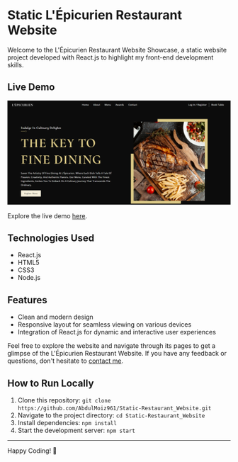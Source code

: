 # Static L'Épicurien Restaurant Website
Welcome to the L'Épicurien Restaurant Website Showcase, a static website project developed with React.js to highlight my front-end development skills.

## Live Demo
![L'Épicurien Restaurant Static Website](public/ScreenShot/Restaurant.png)

Explore the live demo [here](https://l-epicurean-restaurant.surge.sh/).

## Technologies Used
- React.js
- HTML5
- CSS3
- Node.js

## Features
- Clean and modern design
- Responsive layout for seamless viewing on various devices
- Integration of React.js for dynamic and interactive user experiences

Feel free to explore the website and navigate through its pages to get a glimpse of the L'Épicurien Restaurant Website. If you have any feedback or questions, don't hesitate to [contact me](mailto:shabdulmoiz96@gmail.com).

## How to Run Locally
1. Clone this repository: `git clone https://github.com/AbdulMoiz961/Static-Restaurant_Website.git`
2. Navigate to the project directory: `cd Static-Restaurant_Website`
3. Install dependencies: `npm install`
4. Start the development server: `npm start`

---

Happy Coding! 🚀
